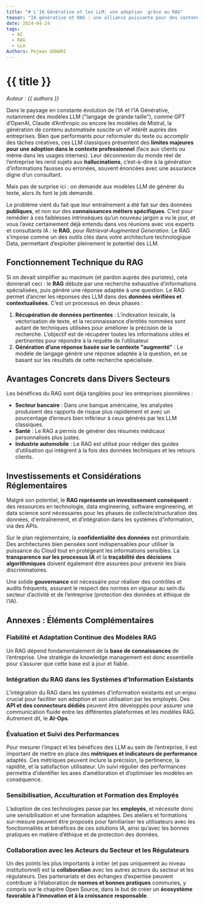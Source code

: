 ```yaml
---
title: "# L'IA Générative et les LLM: une adoption  grâce au RAG"
teaser: "IA générative et RAG : une alliance puissante pour des contenus fiables et contextualisés en entreprise. Mais est-ce la solution idéale pour vous ? Découvrez les avantages et enjeux dans cet article."
date: 2024-04-24
tags:
  - AI
  - RAG
  - LLm
Authors: Pejman GOHARI
---
```


# {{ title }}
_Auteur : {{ authors }}_


Dans le paysage en constante évolution de l’IA et l’IA Générative, notamment des modèles LLM ("langage de grande taille"), comme GPT d’OpenAI, Claude d’Anthropic ou encore les modèles de Mistral, la génération de contenu automatisée suscite un vif intérêt auprès des entreprises. Bien que performants pour reformuler du texte ou accomplir des tâches créatives, ces LLM classiques présentent des **limites majeures pour une adoption dans le contexte professionnel** (face aux clients ou même dans les usages internes). Leur déconnexion du monde réel de l’entreprise les rend sujets aux **hallucinations**, c’est-à-dire à la génération d’informations fausses ou erronées, souvent énoncées avec une assurance digne d’un consultant. 

Mais pas de surprise ici : on demande aux modèles LLM de générer du texte, alors ils font le job demandé.

Le problème vient du fait que leur entraînement a été fait sur des données **publiques**, et non sur des **connaissances métiers spécifiques**. C’est pour remédier à ces faiblesses intrinsèques qu’un nouveau jargon a vu le jour, et vous l’avez certainement déjà entendu dans vos réunions avec vos experts et consultants IA : le **RAG**, pour *Retrieval-Augmented Generation*. Le RAG s’impose comme un des outils clés dans votre architecture technologique Data, permettant d’exploiter pleinement le potentiel des LLM.

## Fonctionnement Technique du RAG

Si on devait simplifier au maximum (et pardon auprès des puristes), cela donnerait ceci : le **RAG** débute par une recherche exhaustive d’informations spécialisées, puis génère une réponse adaptée à une question. Le RAG permet d’ancrer les réponses des LLM dans des **données vérifiées et contextualisées**. C’est un processus en deux phases :

1. **Récupération de données pertinentes** : L’indexation lexicale, la vectorisation de texte, et la reconnaissance d’entités nommées sont autant de techniques utilisées pour améliorer la précision de la recherche. L’objectif est de récupérer toutes les informations utiles et pertinentes pour répondre à la requête de l’utilisateur.
2. **Génération d’une réponse basée sur le contexte "augmenté"** : Le modèle de langage génère une réponse adaptée à la question, en se basant sur les résultats de cette recherche spécialisée.

## Avantages Concrets dans Divers Secteurs

Les bénéfices du RAG sont déjà tangibles pour les entreprises pionnières :

- **Secteur bancaire** : Dans une banque américaine, les analystes produisent des rapports de risque plus rapidement et avec un pourcentage d’erreurs bien inférieur à ceux générés par les LLM classiques.
- **Santé** : Le RAG a permis de générer des résumés médicaux personnalisés plus justes.
- **Industrie automobile** : Le RAG est utilisé pour rédiger des guides d’utilisation qui intègrent à la fois des données techniques et les retours clients.

## Investissements et Considérations Réglementaires

Malgré son potentiel, le **RAG représente un investissement conséquent** : des ressources en technologie, data engineering, software engineering, et data science sont nécessaires pour les phases de collecte/structuration des données, d'entraînement, et d’intégration dans les systèmes d’information, via des APIs.

Sur le plan réglementaire, la **confidentialité des données** est primordiale. Des architectures bien pensées sont indispensables pour utiliser la puissance du Cloud tout en protégeant les informations sensibles. La **transparence sur les processus IA** et la **traçabilité des décisions algorithmiques** doivent également être assurées pour prévenir les biais discriminatoires.

Une solide **gouvernance** est nécessaire pour réaliser des contrôles et audits fréquents, assurant le respect des normes en vigueur au sein du secteur d’activité et de l’entreprise (protection des données et éthique de l’IA).

## Annexes : Éléments Complémentaires

### Fiabilité et Adaptation Continue des Modèles RAG

Un RAG dépend fondamentalement de la **base de connaissances** de l’entreprise. Une stratégie de knowledge management est donc essentielle pour s’assurer que cette base est à jour et fiable.

### Intégration du RAG dans les Systèmes d’Information Existants

L’intégration du RAG dans les systèmes d’information existants est un enjeu crucial pour faciliter son adoption et son utilisation par les employés. Des **API et des connecteurs dédiés** peuvent être développés pour assurer une communication fluide entre les différentes plateformes et les modèles RAG. Autrement dit, le **AI-Ops**.

### Évaluation et Suivi des Performances

Pour mesurer l’impact et les bénéfices des LLM au sein de l’entreprise, il est important de mettre en place des **métriques et indicateurs de performance** adaptés. Ces métriques peuvent inclure la précision, la pertinence, la rapidité, et la satisfaction utilisateur. Un suivi régulier des performances permettra d’identifier les axes d’amélioration et d’optimiser les modèles en conséquence.

### Sensibilisation, Acculturation et Formation des Employés

L’adoption de ces technologies passe par les **employés**, et nécessite donc une sensibilisation et une formation adaptées. Des ateliers et formations sur-mesure peuvent être proposés pour familiariser les utilisateurs avec les fonctionnalités et bénéfices de ces solutions IA, ainsi qu’avec les bonnes pratiques en matière d’éthique et de protection des données.

### Collaboration avec les Acteurs du Secteur et les Régulateurs

Un des points les plus importants à initier (et pas uniquement au niveau institutionnel) est la **collaboration** avec les autres acteurs du secteur et les régulateurs. Des partenariats et des échanges d’expertise peuvent contribuer à l’élaboration de **normes et bonnes pratiques** communes, y compris sur le chapitre Open Source, dans le but de créer un **écosystème favorable à l’innovation et à la croissance responsable**.
